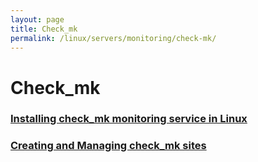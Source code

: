 ```yaml
---
layout: page
title: Check_mk
permalink: /linux/servers/monitoring/check-mk/
---
```


# Check_mk

### [Installing check_mk monitoring service in Linux](/linux/servers/monitoring/check-mk/install/)

### [Creating and Managing check_mk sites](/linux/servers/monitoring/check-mk/creating-and-managing-sites/)
